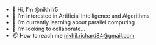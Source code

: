 - 👋 Hi, I’m @nikhilr5
- 👀 I’m interested in Artificial Intelligence and Algorithms
- 🌱 I’m currently learning about parallel computing
- 💞️ I’m looking to collaborate...
- 📫 How to reach me nikhil.richard84@gmail.com

<!---
nikhilr5/nikhilr5 is a ✨ special ✨ repository because its `README.md` (this file) appears on your GitHub profile.
You can click the Preview link to take a look at your changes.
--->
